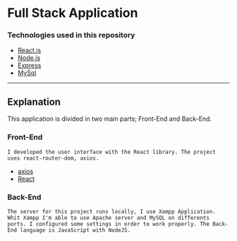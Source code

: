 # Full Stack Application

### Technologies used in this repository

- [React.js](https://reactjs.org/)
- [Node.js](https://nodejs.org/en/)
- [Express](https://expressjs.com/)
- [MySql](https://www.mysql.com/)

---

## Explanation

This application is divided in two main parts; Front-End and Back-End.

### Front-End
    I developed the user interface with the React library. The project uses react-router-dom, axios.

- [axios](https://axios-http.com/)
- [React](https://www.npmjs.com/package/react-router-dom)

### Back-End
    The server for this project runs locally, I use Xampp Application. Whit Xampp I'm able to use Apache server and MySQL on differents ports. I configured some settings in order to work properly. The Back-End language is JavaScript with NodeJS.